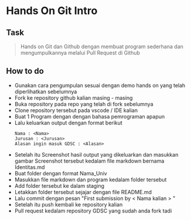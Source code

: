 # Hands On Git Intro
## Task
> Hands on Git dan Github dengan membuat program sederhana dan mengumpulkannya melalui Pull Request di Github

## How to do
- Gunakan cara pengumpulan sesuai dengan demo hands on yang telah diperlihatkan sebelumnya
- Fork ke repository github kalian masing - masing
- Buka repository pada repo yang telah di fork sebelumnya
- Clone repository tersebut pada vscode / IDE kalian
- Buat 1 Program dengan dengan bahasa pemrograman apapun
- Lalu keluarkan output dengan format berikut
  ```
  Nama : <Nama> 
  Jurusan : <Jurusan>
  Alasan ingin masuk GDSC : <Alasan>
  ```
- Setelah itu Screenshot hasil output yang dikeluarkan dan masukkan gambar Screenshot tersebut kedalam file markdown bernama Identitas.md
- Buat folder dengan format Nama_Univ
- Masukkan file markdown dan program kedalam folder tersebut
- Add folder tersebut ke dalam staging
- Letakkan folder tersebut sejajar dengan file README.md
- Lalu commit dengan pesan "First submission by < Nama kalian > "
- Setelah itu push kembali ke repository kalian
- Pull request kedalam repository GDSC yang sudah anda fork tadi

